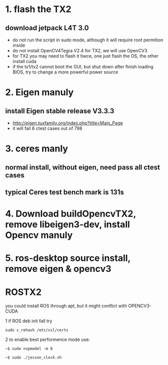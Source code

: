 # 1. flash the TX2
## download jetpack L4T 3.0
* do not run the script in sudo mode, although it will require root permition inside
* do not install OpenCV4Tegra V2.4 for TX2, we will use OpenCV3
* for TX2 you may need to flash it tiwce, one just flash the OS, the other install cuda
* if the tx1/tx2 cannot boot the GUI, but shut down after finish loading BIOS, try to change a more powerful power source

# 2. Eigen manuly
## install Eigen stable release V3.3.3
* http://eigen.tuxfamily.org/index.php?title=Main_Page
* it will fail 6 ctest cases out of 798

# 3. ceres manly
## normal install, without eigen, need pass all ctest cases
## typical Ceres test bench mark is 131s

# 4. Download buildOpencvTX2, remove libeigen3-dev, install Opencv manuly

# 5. ros-desktop source install, remove eigen & opencv3

# ROSTX2

you could install ROS through apt, but it might conflict with OPENCV3-CUDA

1 if ROS deb init fall try

`sudo c_rehash /etc/ssl/certs`

2 to enable best performence mode use:

`~$ sudo nvpmodel -m 0`

`~$ sudo ./jecson_clock.sh`
